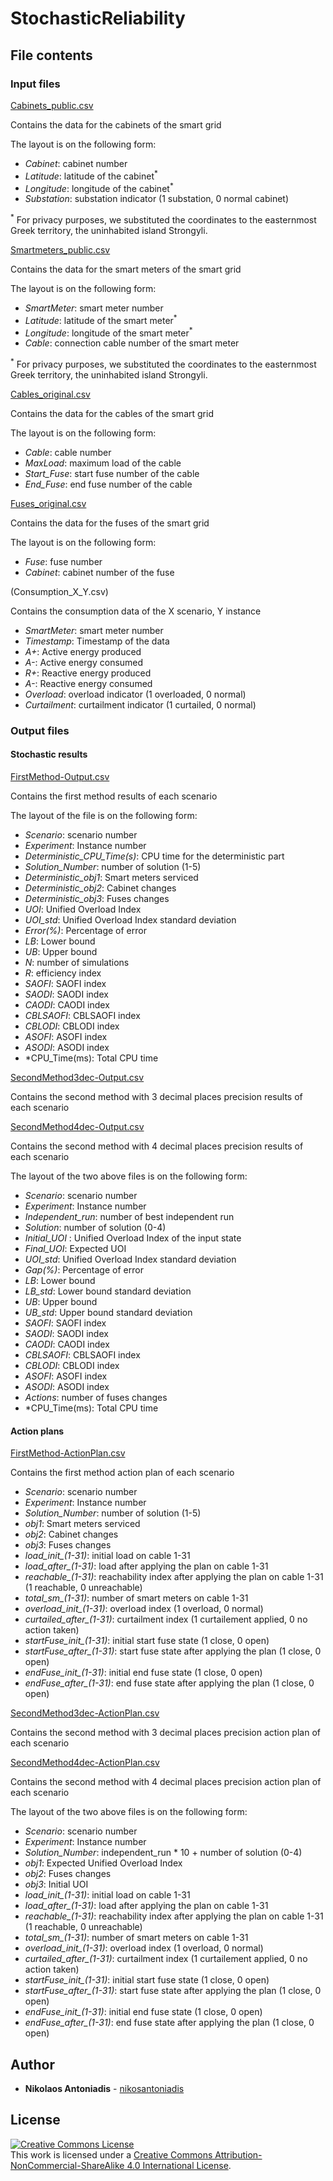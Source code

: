 # StochasticReliability

## File contents

### Input files

[Cabinets_public.csv](Cabinets_public.csv)

Contains the data for the cabinets of the smart grid

The layout is on the following form:

* *Cabinet*: cabinet number
* *Latitude*: latitude of the cabinet<sup>*</sup>
* *Longitude*: longitude of the cabinet<sup>*</sup>
* *Substation*: substation indicator (1 substation, 0 normal cabinet)

<sup>*</sup> For privacy purposes, we substituted the coordinates to the easternmost Greek territory, the uninhabited island Strongyli. 

[Smartmeters_public.csv](Smartmeters_public.csv)

Contains the data for the smart meters of the smart grid

The layout is on the following form:

* *SmartMeter*: smart meter number
* *Latitude*: latitude of the smart meter<sup>*</sup>
* *Longitude*: longitude of the smart meter<sup>*</sup>
* *Cable*: connection cable number of the smart meter 

<sup>*</sup> For privacy purposes, we substituted the coordinates to the easternmost Greek territory, the uninhabited island Strongyli. 

[Cables_original.csv](Cables_original.csv)

Contains the data for the cables of the smart grid

The layout is on the following form:

* *Cable*: cable number
* *MaxLoad*: maximum load of the cable
* *Start_Fuse*: start fuse number of the cable
* *End_Fuse*: end fuse number of the cable

[Fuses_original.csv](Fuses_original.csv)

Contains the data for the fuses of the smart grid

The layout is on the following form:

* *Fuse*: fuse number
* *Cabinet*: cabinet number of the fuse

(Consumption_X_Y.csv)

Contains the consumption data of the X scenario, Y instance

* *SmartMeter*: smart meter number
* *Timestamp*: Timestamp of the data
* *A+*: Active energy produced
* *A-*: Active energy consumed
* *R+*: Reactive energy produced
* *A-*: Reactive energy consumed
* *Overload*: overload indicator (1 overloaded, 0 normal)
* *Curtailment*: curtailment indicator (1 curtailed, 0 normal)

### Output files

#### Stochastic results

[FirstMethod-Output.csv](FirstMethod-Output.csv)

Contains the first method results of each scenario

The layout of the file is on the following form:

* *Scenario*: scenario number
* *Experiment*: Instance number
* *Deterministic_CPU_Time(s)*: CPU time for the deterministic part
* *Solution_Number*: number of solution (1-5)
* *Deterministic_obj1*: Smart meters serviced
* *Deterministic_obj2*: Cabinet changes
* *Deterministic_obj3*: Fuses changes
* *UOI*: Unified Overload Index
* *UOI_std*: Unified Overload Index standard deviation
* *Error(%)*: Percentage of error
* *LB*: Lower bound
* *UB*: Upper bound
* *N*: number of simulations
* *R*: efficiency index
* *SAOFI*: SAOFI index
* *SAODI*: SAODI index
* *CAODI*: CAODI index
* *CBLSAOFI*: CBLSAOFI index
* *CBLODI*: CBLODI index
* *ASOFI*: ASOFI index
* *ASODI*: ASODI index
* *CPU_Time(ms): Total CPU time 

[SecondMethod3dec-Output.csv](SecondMethod3dec-Output.csv)

Contains the second method with 3 decimal places precision results of each scenario

[SecondMethod4dec-Output.csv](SecondMethod4dec-Output.csv)

Contains the second method with 4 decimal places precision results of each scenario

The layout of the two above files is on the following form:

* *Scenario*: scenario number
* *Experiment*: Instance number
* *Independent_run*: number of best independent run
* *Solution*: number of solution (0-4)
* *Initial_UOI* : Unified Overload Index of the input state
* *Final_UOI*: Expected UOI
* *UOI_std*: Unified Overload Index standard deviation
* *Gap(%)*: Percentage of error
* *LB*: Lower bound
* *LB_std*: Lower bound standard deviation
* *UB*: Upper bound
* *UB_std*: Upper bound standard deviation
* *SAOFI*: SAOFI index
* *SAODI*: SAODI index
* *CAODI*: CAODI index
* *CBLSAOFI*: CBLSAOFI index
* *CBLODI*: CBLODI index
* *ASOFI*: ASOFI index
* *ASODI*: ASODI index
* *Actions*: number of fuses changes
* *CPU_Time(ms): Total CPU time 

#### Action plans

[FirstMethod-ActionPlan.csv](FirstMethod-ActionPlan.csv)

Contains the first method action plan of each scenario

* *Scenario*: scenario number
* *Experiment*: Instance number
* *Solution_Number*: number of solution (1-5)
* *obj1*: Smart meters serviced
* *obj2*: Cabinet changes
* *obj3*: Fuses changes
* *load_init_(1-31)*: initial load on cable 1-31
* *load_after_(1-31)*: load after applying the plan on cable 1-31
* *reachable_(1-31)*: reachability index after applying the plan on cable 1-31 (1 reachable, 0 unreachable) 
* *total_sm_(1-31)*: number of smart meters on cable 1-31
* *overload_init_(1-31)*: overload index (1 overload, 0 normal) 
* *curtailed_after_(1-31)*: curtailment index (1 curtailement applied, 0 no action taken)
* *startFuse_init_(1-31)*: initial start fuse state (1 close, 0 open)
* *startFuse_after_(1-31)*: start fuse state after applying the plan (1 close, 0 open)
* *endFuse_init_(1-31)*: initial end fuse state (1 close, 0 open)
* *endFuse_after_(1-31)*: end fuse state after applying the plan (1 close, 0 open)

[SecondMethod3dec-ActionPlan.csv](SecondMethod3dec-ActionPlan.csv)

Contains the second method with 3 decimal places precision action plan of each scenario

[SecondMethod4dec-ActionPlan.csv](SecondMethod4dec-ActionPlan.csv)

Contains the second method with 4 decimal places precision action plan of each scenario

The layout of the two above files is on the following form:

* *Scenario*: scenario number
* *Experiment*: Instance number
* *Solution_Number*: independent_run * 10 + number of solution (0-4)
* *obj1*: Expected Unified Overload Index
* *obj2*: Fuses changes
* *obj3*: Initial UOI
* *load_init_(1-31)*: initial load on cable 1-31
* *load_after_(1-31)*: load after applying the plan on cable 1-31
* *reachable_(1-31)*: reachability index after applying the plan on cable 1-31 (1 reachable, 0 unreachable) 
* *total_sm_(1-31)*: number of smart meters on cable 1-31
* *overload_init_(1-31)*: overload index (1 overload, 0 normal) 
* *curtailed_after_(1-31)*: curtailment index (1 curtailement applied, 0 no action taken)
* *startFuse_init_(1-31)*: initial start fuse state (1 close, 0 open)
* *startFuse_after_(1-31)*: start fuse state after applying the plan (1 close, 0 open)
* *endFuse_init_(1-31)*: initial end fuse state (1 close, 0 open)
* *endFuse_after_(1-31)*: end fuse state after applying the plan (1 close, 0 open)


## Author

* **Nikolaos Antoniadis** - [nikosantoniadis](https://github.com/nikosantoniadis) 

## License

[![Creative Commons License](https://i.creativecommons.org/l/by-nc-sa/4.0/88x31.png)](http://creativecommons.org/licenses/by-nc-sa/4.0/)  
This work is licensed under a [Creative Commons Attribution-NonCommercial-ShareAlike 4.0 International License](http://creativecommons.org/licenses/by-nc-sa/4.0/).


